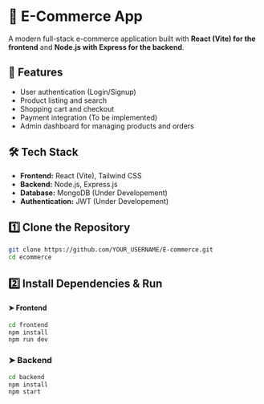 # 🛒 E-Commerce App

A modern full-stack e-commerce application built with **React (Vite) for the frontend** and **Node.js with Express for the backend**.

## 📌 Features
- User authentication (Login/Signup)
- Product listing and search
- Shopping cart and checkout
- Payment integration (To be implemented)
- Admin dashboard for managing products and orders


## 🛠 Tech Stack
- **Frontend:** React (Vite), Tailwind CSS
- **Backend:** Node.js, Express.js
- **Database:** MongoDB (Under Developement)
- **Authentication:** JWT (Under Developement)





## 1️⃣ Clone the Repository
```sh
git clone https://github.com/YOUR_USERNAME/E-commerce.git
cd ecommerce
```
## 2️⃣ Install Dependencies & Run  

#### ➤ Frontend  
 

```sh
cd frontend
npm install
npm run dev
```

### ➤ Backend 

```sh
cd backend  
npm install  
npm start  
```
   
